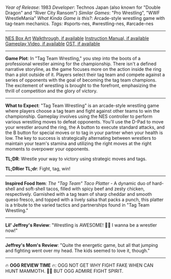 *Year of Release*: 1983
*Developer*: Technos Japan (also known for "Double Dragon" and "River City Ransom")
*Similar Games*: "Pro Wrestling", "WWF WrestleMania"
*What Kinda Game is this?*: Arcade-style wrestling game with tag-team mechanics.
*Tags:* #sports-nes, #wrestling-nes, #arcade-nes

---
[NES Box Art](https://www.google.com/search?tbm=isch&q=NES+Box+Art+Tag+Team+Wrestling) 
[Walkthrough, if available](https://www.google.com/search?q=Walkthrough+NES+Tag+Team+Wrestling)
[Instruction Manual, if available](https://www.google.com/search?q=NES+Instruction+Manual+Tag+Team+Wrestling)
[Gameplay Video, if available](https://www.youtube.com/results?search_query=gameplay+NES+Tag+Team+Wrestling) 
[OST, if available](https://www.youtube.com/results?search_query=gameplay+NES+Tag+Team+Wrestling+OST)

- - -
**Game Plot**: In "Tag Team Wrestling," you step into the boots of a professional wrestler aiming for the championship. There isn't a defined narrative storyline, as the game focuses more on the action inside the ring than a plot outside of it. Players select their tag team and compete against a series of opponents with the goal of becoming the tag team champions. The excitement of wrestling is brought to the forefront, emphasizing the thrill of competition and the glory of victory.

- - -
**What to Expect**: "Tag Team Wrestling" is an arcade-style wrestling game where players choose a tag team and fight against other teams to win the championship. Gameplay involves using the NES controller to perform various wrestling moves to defeat opponents. You'll use the D-Pad to move your wrestler around the ring, the A button to execute standard attacks, and the B button for special moves or to tag in your partner when your health is low. The key to success is strategically alternating between wrestlers to maintain your team's stamina and utilizing the right moves at the right moments to overpower your opponents.

**TL;DR**: Wrestle your way to victory using strategic moves and tags.

**TL;DRier TL;dr**: Fight, tag, win!

---
**Inspired Food Item**: *The "Tag Team" Taco Platter* - A dynamic duo of hard-shell and soft-shell tacos, filled with spicy beef and zesty chicken, respectively. Garnished with a tag team of sharp cheddar and smooth queso fresco, and topped with a lively salsa that packs a punch, this platter is a tribute to the varied tactics and partnerships found in "Tag Team Wrestling."

---
**Lil' Jeffrey's Review**: "Wrestling is AWESOME! 💪🌟 I wanna be a wrestler now!"

---
**Jeffrey's Mom's Review**: "Quite the energetic game, but all that jumping and fighting went over my head. The kids seemed to love it, though."

---
🔥 **OGG REVIEW TIME** 🔥: OGG NOT GET WHY FIGHT FAKE WHEN CAN HUNT MAMMOTH. 🏹🦬 BUT OGG ADMIRE FIGHT SPIRIT.